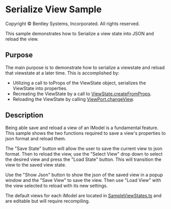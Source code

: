 # Serialize View Sample

Copyright © Bentley Systems, Incorporated. All rights reserved.

This sample demonstrates how to Serialize a view state into JSON and reload the view.

## Purpose

The main purpose is to demonstrate how to serialize a viewstate and reload that viewstate at a later time. This is accomplished by:

- Utilizing a call to toProps of the ViewState object, serializes the ViewState into properties.
- Recreating the ViewState by a call to [ViewState.createFromProps](https://www.itwinjs.org/v2/reference/imodeljs-frontend/views/viewstate/createfrompropsstatic/).
- Reloading the ViewState by calling [ViewPort.changeView](https://www.itwinjs.org/v2/reference/imodeljs-frontend/views/viewport/changeview/?term=changeview).

## Description

Being able save and reload a view of an IModel is a fundamental feature. This sample shows the two functions required to save a view's properties to json format and reload them.

The "Save State" button will allow the user to save the current view to json format. Then to reload the view, use the "Select View" drop down to select the desired view and press the "Load State" button. This will transition the view to the saved view state.

Use the "Show Json" button to show the json of the saved view in a popup window and the "Save View" to save the view. Then use "Load View" with the view selected to reload with its new settings.

The default views for each iModel are located in [SampleViewStates.ts](./SampleViewStates.ts) and are editable but will require recompiling.
